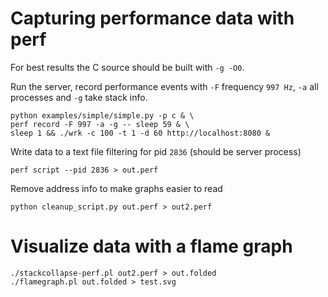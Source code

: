 Capturing performance data with perf
====================================

For best results the C source should be built with `-g -O0`.

Run the server, record performance events with `-F` frequency `997 Hz`, `-a` all processes and `-g` take stack info.

```
python examples/simple/simple.py -p c & \
perf record -F 997 -a -g -- sleep 59 & \
sleep 1 && ./wrk -c 100 -t 1 -d 60 http://localhost:8080 &
```

Write data to a text file filtering for pid `2836` (should be server process)

```
perf script --pid 2836 > out.perf
```

Remove address info to make graphs easier to read

```
python cleanup_script.py out.perf > out2.perf
```

Visualize data with a flame graph
=================================

```
./stackcollapse-perf.pl out2.perf > out.folded
./flamegraph.pl out.folded > test.svg
```

